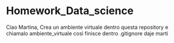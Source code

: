 # Homework_Data_science

Ciao Martina, 
Crea un ambiente virtuale dentro questa repository e chiamalo ambiente_virtuale
così finisce dentro .gitignore
daje marti


